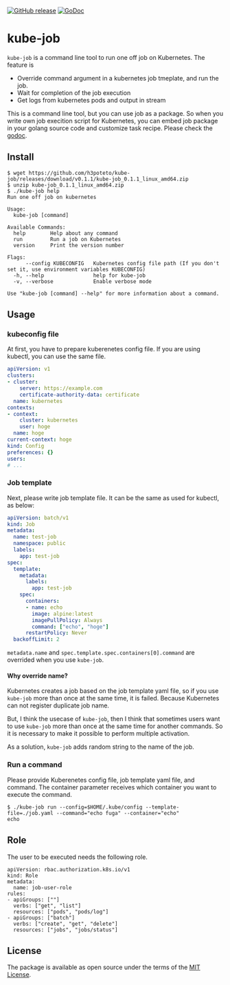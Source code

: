 [![GitHub release](http://img.shields.io/github/release/h3poteto/kube-job.svg?style=flat-square)](https://github.com/h3poteto/kube-job/releases)
[![GoDoc](https://godoc.org/github.com/h3poteto/kube-job/job?status.svg)](https://godoc.org/github.com/h3poteto/kube-job/job)


# kube-job

`kube-job` is a command line tool to run one off job on Kubernetes. The feature is

- Override command argument in a kubernetes job tmeplate, and run the job.
- Wait for completion of the job execution
- Get logs from kubernetes pods and output in stream

This is a command line tool, but you can use job as a package. So when you write own job execition script for Kubernetes, you can embed job package in your golang source code and customize task recipe. Please check the [godoc](https://godoc.org/github.com/h3poteto/kube-job/job).

## Install
```
$ wget https://github.com/h3poteto/kube-job/releases/download/v0.1.1/kube-job_0.1.1_linux_amd64.zip
$ unzip kube-job_0.1.1_linux_amd64.zip
$ ./kube-job help
Run one off job on kubernetes

Usage:
  kube-job [command]

Available Commands:
  help        Help about any command
  run         Run a job on Kubernetes
  version     Print the version number

Flags:
      --config KUBECONFIG   Kubernetes config file path (If you don't set it, use environment variables KUBECONFIG)
  -h, --help                help for kube-job
  -v, --verbose             Enable verbose mode

Use "kube-job [command] --help" for more information about a command.
```

## Usage
### kubeconfig file
At first, you have to prepare kuberenetes config file. If you are using kubectl, you can use the same file.

```yaml
apiVersion: v1
clusters:
- cluster:
    server: https://example.com
    certificate-authority-data: certificate
  name: kubernetes
contexts:
- context:
    cluster: kubernetes
    user: hoge
  name: hoge
current-context: hoge
kind: Config
preferences: {}
users:
# ...
```

### Job template
Next, please write job template file. It can be the same as used for kubectl, as below:

```yaml
apiVersion: batch/v1
kind: Job
metadata:
  name: test-job
  namespace: public
  labels:
    app: test-job
spec:
  template:
    metadata:
      labels:
        app: test-job
    spec:
      containers:
      - name: echo
        image: alpine:latest
        imagePullPolicy: Always
        command: ["echo", "hoge"]
      restartPolicy: Never
  backoffLimit: 2
```

`metadata.name` and `spec.template.spec.containers[0].command` are overrided when you use `kube-job`.

#### Why override name?
Kubernetes creates a job based on the job template yaml file, so if you use `kube-job` more than once at the same time, it is failed.
Because Kubernetes can not register duplicate job name.

But, I think the usecase of `kube-job`, then I think that sometimes users want to use `kube-job` more than once at the same time for another commands.
So it is necessary to make it possible to perform multiple activation.

As a solution, `kube-job` adds random string to the name of the job.


### Run a command

Please provide Kuberenetes config file, job template yaml file, and command.
The container parameter receives which container you want to execute the command.

```
$ ./kube-job run --config=$HOME/.kube/config --template-file=./job.yaml --command="echo fuga" --container="echo"
echo
```

## Role

The user to be executed needs the following role.

```
apiVersion: rbac.authorization.k8s.io/v1
kind: Role
metadata:
  name: job-user-role
rules:
- apiGroups: [""]
  verbs: ["get", "list"]
  resources: ["pods", "pods/log"]
- apiGroups: ["batch"]
  verbs: ["create", "get", "delete"]
  resources: ["jobs", "jobs/status"]
```

## License
The package is available as open source under the terms of the [MIT License](https://opensource.org/licenses/MIT).
